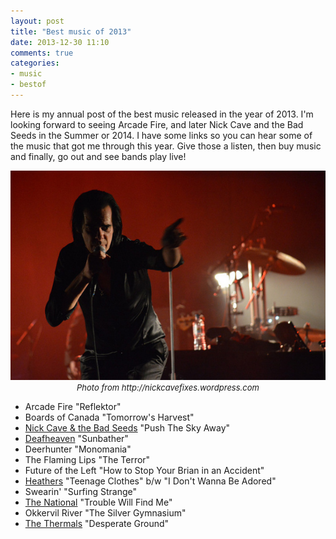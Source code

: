 ```yaml
---
layout: post
title: "Best music of 2013"
date: 2013-12-30 11:10
comments: true
categories:
- music
- bestof
---
```

<p>Here is my annual post of the best music released in the year of 2013. I'm looking forward to seeing Arcade Fire, and later Nick Cave and the Bad Seeds in the Summer or 2014. I have some links so you can hear some of the music that got me through this year. Give those a listen, then buy music and finally, go out and see bands play live!</p> 
<div align="center"><img src="/assets/2013/nickcave_live_2013.jpg" border="0" alt="Photo from http://nickcavefixes.wordpress.com"><br/>
<font size="2"><i>Photo from http://nickcavefixes.wordpress.com</i></font></div>
<ul>
<li>Arcade Fire "Reflektor"</li>
<li>Boards of Canada "Tomorrow's Harvest"</li> 
<li><a href="https://www.youtube.com/watch?v=PwS0qu7pL8k">Nick Cave & the Bad Seeds</a> "Push The Sky Away"</li>
<li><a href="https://www.youtube.com/watch?v=d4tyCchDlhM">Deafheaven</a> "Sunbather"</li>
<li>Deerhunter "Monomania"</li>
<li>The Flaming Lips "The Terror"</li>
<li>Future of the Left "How to Stop Your Brian in an Accident"</li>
<li><a href="http://hhheathers.bandcamp.com/">Heathers</a> "Teenage Clothes" b/w "I Don't Wanna Be Adored"</li>
<li>Swearin' "Surfing Strange"</li>
<li><a href="https://www.youtube.com/watch?v=Jpz_gUyImhw">The National</a> "Trouble Will Find Me"</li>
<li>Okkervil River "The Silver Gymnasium"</li>
<li><a href="https://www.youtube.com/watch?v=fYZT20OKGok">The Thermals</a> "Desperate Ground"</li>
</ul>
